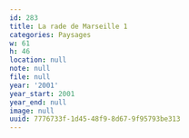 ```yaml
---
id: 283
title: La rade de Marseille 1
categories: Paysages
w: 61
h: 46
location: null
note: null
file: null
year: '2001'
year_start: 2001
year_end: null
image: null
uuid: 7776733f-1d45-48f9-8d67-9f95793be313
---
```


